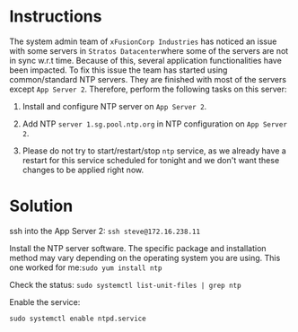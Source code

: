 # Instructions

The system admin team of `xFusionCorp Industries` has noticed an issue with some servers in `Stratos Datacenter`where some of the servers are not in sync w.r.t time. Because of this, several application functionalities have been impacted. To fix this issue the team has started using common/standard NTP servers. They are finished with most of the servers except `App Server 2`. Therefore, perform the following tasks on this server:

1. Install and configure NTP server on `App Server 2`.

2. Add NTP `server 1.sg.pool.ntp.org` in NTP configuration on `App Server 2`.

3. Please do not try to start/restart/stop `ntp` service, as we already have a restart for this service scheduled for tonight and we don't want these changes to be applied right now.

# Solution

ssh into the App Server 2: `ssh steve@172.16.238.11`

Install the NTP server software. The specific package and installation method may vary depending on the operating system you are using. This one worked for me:`sudo yum install ntp`

Check the status: `sudo systemctl list-unit-files | grep ntp`

Enable the service:

`sudo systemctl enable ntpd.service`
